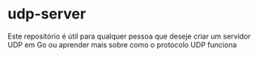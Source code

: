 # udp-server
Este repositório é útil para qualquer pessoa que deseje criar um servidor UDP em Go ou aprender mais sobre como o protocolo UDP funciona

